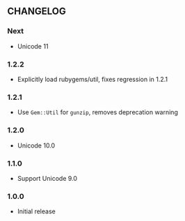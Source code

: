 ## CHANGELOG

### Next

* Unicode 11

### 1.2.2

* Explicitly load rubygems/util, fixes regression in 1.2.1

### 1.2.1

* Use `Gem::Util` for `gunzip`, removes deprecation warning

### 1.2.0

* Unicode 10.0

### 1.1.0

* Support Unicode 9.0

### 1.0.0

* Initial release

